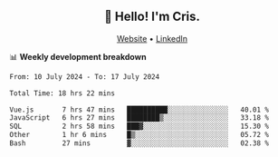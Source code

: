 
<h2 align="center">👋 Hello! I'm Cris.</h2>
<p align="center">
  <a href="https://www.criscunas.dev">Website</a> •
  <a href="https://www.linkedin.com/in/cristophercunas/">LinkedIn</a> 
</p>


📊 **Weekly development breakdown**
<!--START_SECTION:waka-->

```txt
From: 10 July 2024 - To: 17 July 2024

Total Time: 18 hrs 22 mins

Vue.js       7 hrs 47 mins   ██████████░░░░░░░░░░░░░░░   40.01 %
JavaScript   6 hrs 27 mins   ████████▒░░░░░░░░░░░░░░░░   33.18 %
SQL          2 hrs 58 mins   ███▓░░░░░░░░░░░░░░░░░░░░░   15.30 %
Other        1 hr 6 mins     █▒░░░░░░░░░░░░░░░░░░░░░░░   05.72 %
Bash         27 mins         ▓░░░░░░░░░░░░░░░░░░░░░░░░   02.38 %
```

<!--END_SECTION:waka-->
